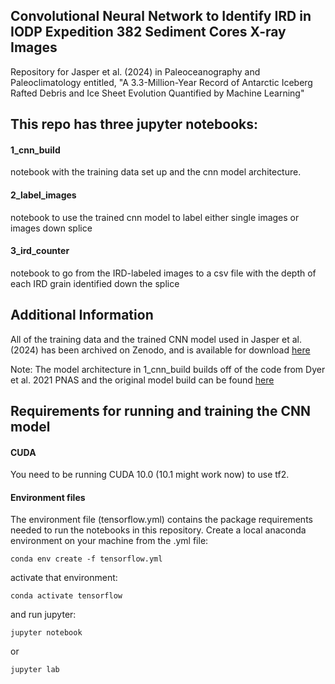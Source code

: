 ## Convolutional Neural Network to Identify IRD in IODP Expedition 382 Sediment Cores X-ray Images
Repository for Jasper et al. (2024) in Paleoceanography and Paleoclimatology entitled, "A 3.3-Million-Year Record of Antarctic Iceberg Rafted Debris and Ice Sheet Evolution Quantified by Machine Learning"

## This repo has three jupyter notebooks:
#### 1_cnn_build
notebook with the training data set up and the cnn model architecture. 
#### 2_label_images
notebook to use the trained cnn model to label either single images or images down splice 
#### 3_ird_counter
notebook to go from the IRD-labeled images to a csv file with the depth of each IRD grain identified down the splice 

## Additional Information
All of the training data and the trained CNN model used in Jasper et al. (2024) has been archived on Zenodo, and is available for download [here](https://zenodo.org/records/13333689)

Note: The model architecture in 1_cnn_build builds off of the code from Dyer et al. 2021 PNAS and the original model build can be found [here](https://github.com/blakedyer/bahamas_lig)

## Requirements for running and training the CNN model

#### CUDA

You need to be running CUDA 10.0 (10.1 might work now) to use tf2.

#### Environment files

The environment file (tensorflow.yml) contains the package requirements needed to run the notebooks in this repository. Create a local anaconda environment on your machine from the .yml file:
```
conda env create -f tensorflow.yml
```
activate that environment:
```
conda activate tensorflow
```
 and run jupyter:
```
jupyter notebook
```
or
```
jupyter lab
```

